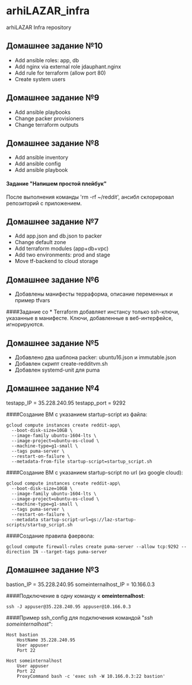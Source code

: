 # arhiLAZAR_infra
arhiLAZAR Infra repository

## Домашнее задание №10
- Add ansible roles: app, db
- Add nginx via external role jdauphant.nginx
- Add rule for terraform (allow port 80)
- Create system users

## Домашнее задание №9
- Add ansible playbooks
- Change packer provisioners
- Change terraform outputs

## Домашнее задание №8
- Add ansible inventory
- Add ansible config
- Add ansible playbook

#### Задание "Напишем простой плейбук"
После выполнения команды 'rm -rf ~/reddit', ансибл склорировал репозиторий с приложением.

## Домашнее задание №7
- Add app.json and db.json to packer
- Change default zone
- Add terraform modules (app+db+vpc)
- Add two environments: prod and stage
- Move tf-backend to cloud storage

## Домашнее задание №6
- Добавлены манифесты терраформа, описание переменных и пример tfvars

####Задание со *
Terraform добавляет инстансу только ssh-ключи, указанные в манифесте. Ключи, добавленные в веб-интерфейсе, игнорируются.

## Домашнее задание №5
- Добавлено два шаблона packer: ubuntu16.json и immutable.json
- Добавлен скрипт create-redditvm.sh
- Добавлен systemd-unit для puma

## Домашнее задание №4
testapp_IP = 35.228.240.95
testapp_port = 9292

####Создание ВМ с указанием startup-script из файла:

    gcloud compute instances create reddit-app\
      --boot-disk-size=10GB \
      --image-family ubuntu-1604-lts \
      --image-project=ubuntu-os-cloud \
      --machine-type=g1-small \
      --tags puma-server \
      --restart-on-failure \
      --metadata-from-file startup-script=startup_script.sh

####Создание ВМ с указанием startup-script по url (из google cloud):

    gcloud compute instances create reddit-app\
      --boot-disk-size=10GB \
      --image-family ubuntu-1604-lts \
      --image-project=ubuntu-os-cloud \
      --machine-type=g1-small \
      --tags puma-server \
      --restart-on-failure \
      --metadata startup-script-url=gs://laz-startup-scripts/startup_script.sh

####Создание правила фаервола:

    gcloud compute firewall-rules create puma-server --allow tcp:9292 --direction IN --target-tags puma-server


## Домашнее задание №3
bastion_IP = 35.228.240.95
someinternalhost_IP = 10.166.0.3

####Подключение в одну команду к **omeinternalhost**:

    ssh -J appuser@35.228.240.95 appuser@10.166.0.3

####Пример ssh_config для подключения командой "_ssh someinternalhost_":

    Host bastion
        HostName 35.228.240.95
        User appuser
        Port 22

    Host someinternalhost
        User appuser
        Port 22
        ProxyCommand bash -c 'exec ssh -W 10.166.0.3:22 bastion'
